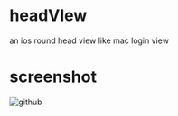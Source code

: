 headVIew
========

an ios round head view  like mac login view

screenshot
========
![github](https://github.com/justzt/headVIew/blob/master/iOS%20%E6%A8%A1%E6%8B%9F%E5%99%A8%E5%B1%8F%E5%B9%95%E5%BF%AB%E7%85%A7%E2%80%9CMay%2031%2C%202013%205.21.33%20PM%E2%80%9D.png"img") 

